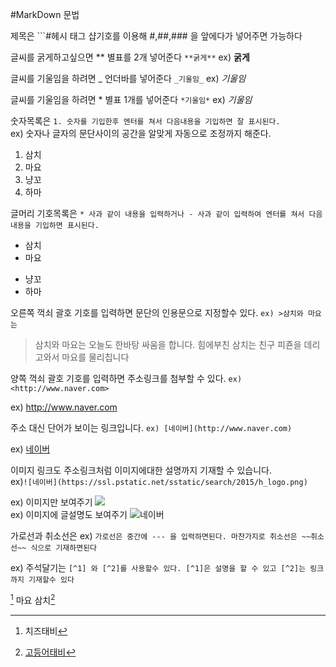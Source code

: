 #MarkDown 문법

제목은 ```#헤시 태그 샵기호를 이용해 #,##,### 을 앞에다가 넣어주면 가능하다

글씨를 굵게하고싶으면 ** 별표를 2개 넣어준다 ```**굵게**``` ex) **굵게**

글씨를 기울임을 하려면 _ 언더바를 넣어준다 ```_기울임_``` ex) _기울임_  

글씨를 기울임을 하려면 * 별표 1개를 넣어준다 ```*기울임*``` ex) *기울임*

숫자목록은 ```1. 숫자를 기입한후 엔터를 쳐서 다음내용을 기입하면 잘 표시된다.```  
ex) 숫자나 글자의 문단사이의 공간을 알맞게 자동으로 조정까지 해준다.   

1. 삼치
2. 마요
3. 냥꼬
4. 하마

글머리 기호목록은 ```* 사과 같이 내용을 입력하거나 - 사과 같이 입력하여 엔터를 쳐서 다음내용을 기입하면 표시된다.```  
* 삼치
* 마요
- 냥꼬
- 하마

오른쪽 꺽쇠 괄호 기호를 입력하면 문단의 인용문으로 지정할수 있다. ```ex) >삼치와 마요는```

>삼치와 마요는 오늘도 한바탕 싸움을 합니다.    힘에부친 삼치는 친구 피죤을 데리고와서 마요를 물리칩니다

양쪽 꺽쇠 괄호 기호를 입력하면 주소링크를 첨부할 수 있다. ```ex) <http://www.naver.com>```

ex) <http://www.naver.com>

주소 대신 단어가 보이는 링크입니다. ```ex) [네이버](http://www.naver.com)```

ex) [네이버](http://www.naver.com)

이미지 링크도 주소링크처럼 이미지에대한 설명까지 기재할 수 있습니다.   
ex)```![네이버](https://ssl.pstatic.net/sstatic/search/2015/h_logo.png)```

ex) 이미지만 보여주기 ![](https://ssl.pstatic.net/sstatic/search/2015/h_logo.png)   
ex) 이미지에 글설명도 보여주기 ![네이버](https://ssl.pstatic.net/sstatic/search/2015/h_logo.png)

가로선과 취소선은 ex) ```가로선은 중간에 --- 을 입력하면된다. 마찬가지로 취소선은 ~~취소선~~ 식으로 기재하면된다```

ex) 주석달기는 ```[^1] 와 [^2]를 사용할수 있다. [^1]은 설명을 할 수 있고 [^2]는 링크까지 기재할수 있다```

[^1] 마요  삼치[^2]

[^1]: 치즈태비
[^2]: [고등어태비](http://www.naver.com)






























